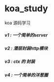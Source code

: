 # koa_study
koa 源码学习
##### v1 : 一个简单的server
##### v2 : 潜层封装http模块
##### v3 : ctx 的 封装
##### v4 : 一个简单的洋葱圈
